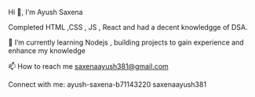Hi 👋, I'm Ayush Saxena

Completed HTML ,CSS , JS , React and had a decent knowledgge of DSA.

🌱 I’m currently learning Nodejs , building projects to gain experience and enhance my knowledge

📫 How to reach me saxenaayush381@gmail.com

Connect with me: ayush-saxena-b71143220 saxenaayush381

<!--
**Ayushsaxena0227/Ayushsaxena0227** is a ✨ _special_ ✨ repository because its `README.md` (this file) appears on your GitHub profile.

Here are some ideas to get you started:

- 🔭 I’m currently working on ...
- 🌱 I’m currently learning ...
- 👯 I’m looking to collaborate on ...
- 🤔 I’m looking for help with ...
- 💬 Ask me about ...
- 📫 How to reach me: ...
- 😄 Pronouns: ...
- ⚡ Fun fact: ...
-->
